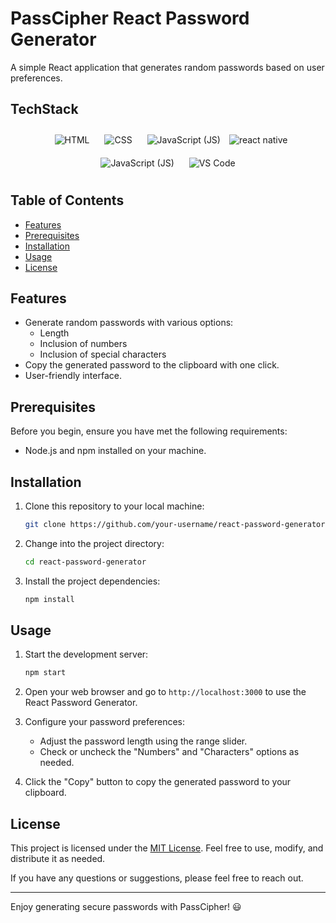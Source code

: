 # PassCipher React Password Generator

A simple React application that generates random passwords based on user preferences.

## TechStack
<p align="center">
  <img src="https://img.icons8.com/color/96/000000/html-5.png" alt="HTML" style="margin: 10px;">
  <img src="https://img.icons8.com/color/96/000000/css3.png" alt="CSS" style="margin: 10px;">
  <img src="https://img.icons8.com/color/96/000000/javascript.png" alt="JavaScript (JS)" style="margin: 10px;">
  <img src="https://img.icons8.com/color/96/000000/react-native.png" alt="react native" style="margin: 0px;">
  <img src="https://img.icons8.com/color/96/000000/tailwindcss.png" alt="JavaScript (JS)" style="margin: 10px;">
  <img src="https://img.icons8.com/color/96/000000/visual-studio-code-2019.png" alt="VS Code" style="margin: 10px;">
</p>
  
## Table of Contents

- [Features](#features)
- [Prerequisites](#prerequisites)
- [Installation](#installation)
- [Usage](#usage)
- [License](#license)

## Features

- Generate random passwords with various options:
  - Length
  - Inclusion of numbers
  - Inclusion of special characters
- Copy the generated password to the clipboard with one click.
- User-friendly interface.

## Prerequisites

Before you begin, ensure you have met the following requirements:

- Node.js and npm installed on your machine.

## Installation

1. Clone this repository to your local machine:

   ```bash
   git clone https://github.com/your-username/react-password-generator.git
   ```

2. Change into the project directory:

   ```bash
   cd react-password-generator
   ```

3. Install the project dependencies:

   ```bash
   npm install
   ```

## Usage

1. Start the development server:

   ```bash
   npm start
   ```

2. Open your web browser and go to `http://localhost:3000` to use the React Password Generator.

3. Configure your password preferences:
   - Adjust the password length using the range slider.
   - Check or uncheck the "Numbers" and "Characters" options as needed.

4. Click the "Copy" button to copy the generated password to your clipboard.

## License

This project is licensed under the [MIT License](LICENSE). Feel free to use, modify, and distribute it as needed.

If you have any questions or suggestions, please feel free to reach out.

---

Enjoy generating secure passwords with PassCipher! 😃
